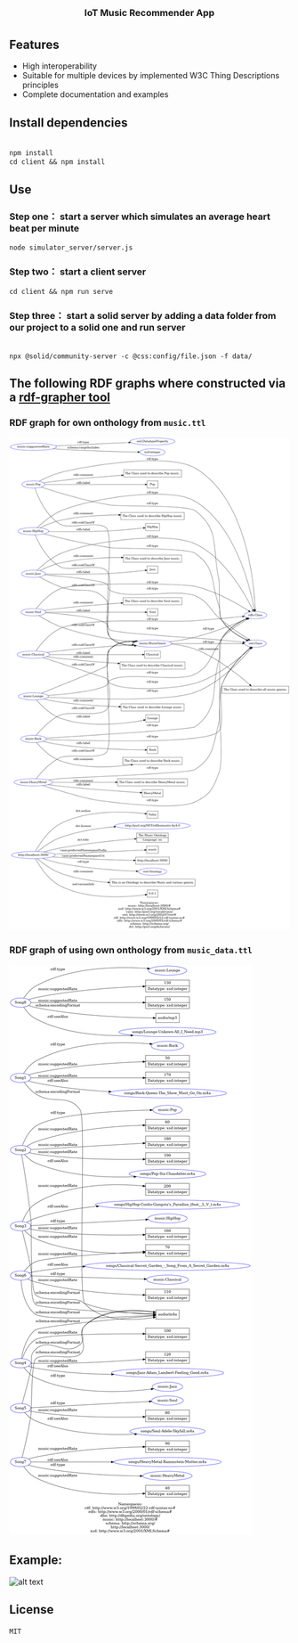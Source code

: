 <h3 align="center" style="margin: 30px 0 35px;">IoT Music Recommender App</h3>

## Features
- High interoperability
- Suitable for multiple devices by implemented W3C Thing Descriptions principles
- Complete documentation and examples

## Install dependencies
```

npm install
cd client && npm install
```

## Use
### Step one： start a server which simulates an average heart beat per minute
```
node simulator_server/server.js
```

### Step two： start a client server
```
cd client && npm run serve
```

### Step three： start a solid server by adding a data folder from our project to a solid one and run server
```

npx @solid/community-server -c @css:config/file.json -f data/
```

## The following RDF graphs where constructed via a <a href="https://www.ldf.fi/service/rdf-grapher"> rdf-grapher tool </a>
### RDF graph for own onthology from `music.ttl`

![alt text](https://github.com/nightingale18/iot-music-recommender/blob/main/png/rdf-graph-music.png?raw=true)

### RDF graph of using own onthology from `music_data.ttl`

![alt text](https://github.com/nightingale18/iot-music-recommender/blob/main/png/rdf-graph-music-data.png?raw=true)

## Example:

![alt text](https://github.com/nightingale18/iot-music-recommender/blob/main/demo/rdf-graph-music-data.png?raw=true)

## License
`MIT`

